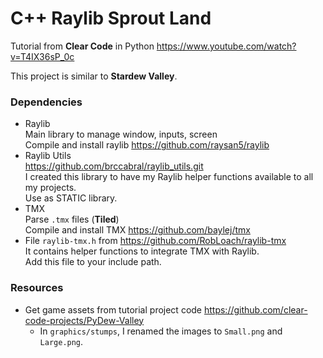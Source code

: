 # C++ Raylib Sprout Land

Tutorial from **Clear Code** in Python https://www.youtube.com/watch?v=T4IX36sP_0c

This project is similar to **Stardew Valley**.

### Dependencies

- Raylib  
  Main library to manage window, inputs, screen  
  Compile and install raylib https://github.com/raysan5/raylib
- Raylib Utils  
  https://github.com/brccabral/raylib_utils.git  
  I created this library to have my Raylib helper functions available to all my projects.  
  Use as STATIC library.
- TMX  
  Parse `.tmx` files (**Tiled**)  
  Compile and install TMX https://github.com/baylej/tmx
- File `raylib-tmx.h` from https://github.com/RobLoach/raylib-tmx  
  It contains helper functions to integrate TMX with Raylib.  
  Add this file to your include path.

### Resources

- Get game assets from tutorial project code https://github.com/clear-code-projects/PyDew-Valley
  - In `graphics/stumps`, I renamed the images to `Small.png` and `Large.png`.   

